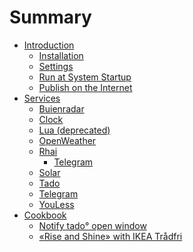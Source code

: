 # Summary

- [Introduction](introduction.md)
  - [Installation](introduction/installation.md)
  - [Settings](introduction/settings.md)
  - [Run at System Startup](introduction/run-at-system-startup.md)
  - [Publish on the Internet](introduction/publish-on-the-internet.md)
- [Services](services.md)
  - [Buienradar]()
  - [Clock]()
  - [Lua (deprecated)](services/lua.md)
  - [OpenWeather]()
  - [Rhai](services/rhai.md)
    - [Telegram](services/rhai/telegram.md)
  - [Solar](services/solar.md)
  - [Tado](services/tado.md)
  - [Telegram]()
  - [YouLess]()
- [Cookbook]()
  - [Notify tado° open window](cookbook/notify_tado_open_window.md)
  - [«Rise and Shine» with IKEA Trådfri](cookbook/rise_and_shine.md)
